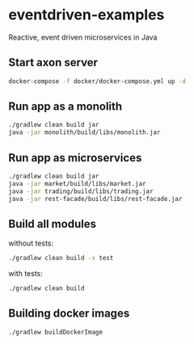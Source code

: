 # eventdriven-examples
Reactive, event driven microservices in Java

## Start axon server
```sh
docker-compose -f docker/docker-compose.yml up -d
```

## Run app as a monolith
```sh
./gradlew clean build jar
java -jar monolith/build/libs/monolith.jar 
```

## Run app as microservices
```sh
./gradlew clean build jar
java -jar market/build/libs/market.jar 
java -jar trading/build/libs/trading.jar 
java -jar rest-facade/build/libs/rest-facade.jar 
```

## Build all modules
without tests:
```sh
./gradlew clean build -x test
```
with tests:
```sh
./gradlew clean build
```

## Building docker images
```sh
./gradlew buildDockerImage
```
